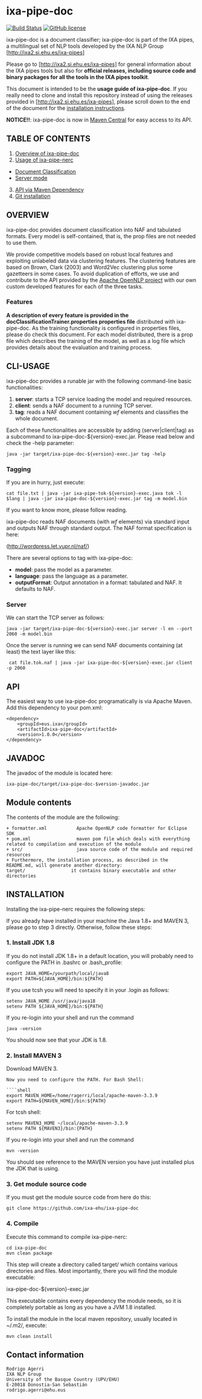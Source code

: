 
ixa-pipe-doc
=============
[![Build Status](https://travis-ci.org/ixa-ehu/ixa-pipe-doc.svg?branch=master)](https://travis-ci.org/ixa-ehu/ixa-pipe-doc)
[![GitHub license](https://img.shields.io/badge/license-Apache%202-blue.svg)](https://raw.githubusercontent.com/apache/opennlp/master/LICENSE)

ixa-pipe-doc is a document classifier; ixa-pipe-doc is part of the IXA pipes, a multilingual set of NLP tools developed
by the IXA NLP Group [http://ixa2.si.ehu.es/ixa-pipes]

Please go to [http://ixa2.si.ehu.es/ixa-pipes] for general information about the IXA
pipes tools but also for **official releases, including source code and binary
packages for all the tools in the IXA pipes toolkit**.

This document is intended to be the **usage guide of ixa-pipe-doc**. If you really need to clone
and install this repository instead of using the releases provided in
[http://ixa2.si.ehu.es/ixa-pipes], please scroll down to the end of the document for
the [installation instructions](#installation).

**NOTICE!!**: ixa-pipe-doc is now in [Maven Central](http://search.maven.org/)
for easy access to its API.

## TABLE OF CONTENTS

1. [Overview of ixa-pipe-doc](#overview)
2. [Usage of ixa-pipe-nerc](#cli-usage)
  + [Document Classification](#tagging)
  + [Server mode](#server)
3. [API via Maven Dependency](#api)
4. [Git installation](#installation)

## OVERVIEW

ixa-pipe-doc provides document classification into NAF and tabulated formats.
Every model is self-contained, that is, the prop files are not needed to use them.

We provide competitive models based on robust local features and exploiting unlabeled data
via clustering features. The clustering features are based on Brown, Clark (2003)
and Word2Vec clustering plus some gazetteers in some cases.
To avoid duplication of efforts, we use and contribute to the API provided by the
[Apache OpenNLP project](http://opennlp.apache.org) with our own custom developed features for each of the three tasks.

### Features

**A description of every feature is provided in the docClassificationTrainer.properties properties
file** distributed with ixa-pipe-doc. As the training functionality is configured in
properties files, please do check this document. For each model distributed,
there is a prop file which describes the training of the model, as well as a
log file which provides details about the evaluation and training process.

## CLI-USAGE

ixa-pipe-doc provides a runable jar with the following command-line basic functionalities:

1. **server**: starts a TCP service loading the model and required resources.
2. **client**: sends a NAF document to a running TCP server.
3. **tag**: reads a NAF document containing *wf* elements and classifies the whole document.
   
Each of these functionalities are accessible by adding (server|client|tag) as a
subcommand to ixa-pipe-doc-${version}-exec.jar. Please read below and check the -help
parameter:

````shell
java -jar target/ixa-pipe-doc-${version}-exec.jar tag -help
````

### Tagging

If you are in hurry, just execute:

````shell
cat file.txt | java -jar ixa-pipe-tok-${version}-exec.java tok -l $lang | java -jar ixa-pipe-doc-${version}-exec.jar tag -m model.bin
````

If you want to know more, please follow reading.

ixa-pipe-doc reads NAF documents (with *wf* elements) via standard input and outputs NAF
through standard output. The NAF format specification is here:

(http://wordpress.let.vupr.nl/naf/)

There are several options to tag with ixa-pipe-doc:

+ **model**: pass the model as a parameter.
+ **language**: pass the language as a parameter.
+ **outputFormat**: Output annotation in a format: tabulated and NAF. It defaults to NAF.

### Server

We can start the TCP server as follows:

````shell
java -jar target/ixa-pipe-doc-${version}-exec.jar server -l en --port 2060 -m model.bin
````
Once the server is running we can send NAF documents containing (at least) the text layer like this:

````shell
 cat file.tok.naf | java -jar ixa-pipe-doc-${version}-exec.jar client -p 2060
````

## API

The easiest way to use ixa-pipe-doc programatically is via Apache Maven. Add
this dependency to your pom.xml:

````shell
<dependency>
    <groupId>eus.ixa</groupId>
    <artifactId>ixa-pipe-doc</artifactId>
    <version>1.0.0</version>
</dependency>
````

## JAVADOC

The javadoc of the module is located here:

````shell
ixa-pipe-doc/target/ixa-pipe-doc-$version-javadoc.jar
````

## Module contents

The contents of the module are the following:

    + formatter.xml           Apache OpenNLP code formatter for Eclipse SDK
    + pom.xml                 maven pom file which deals with everything related to compilation and execution of the module
    + src/                    java source code of the module and required resources
    + Furthermore, the installation process, as described in the README.md, will generate another directory:
    target/                 it contains binary executable and other directories

## INSTALLATION

Installing the ixa-pipe-nerc requires the following steps:

If you already have installed in your machine the Java 1.8+ and MAVEN 3, please go to step 3
directly. Otherwise, follow these steps:

### 1. Install JDK 1.8

If you do not install JDK 1.8+ in a default location, you will probably need to configure the PATH in .bashrc or .bash_profile:

````shell
export JAVA_HOME=/yourpath/local/java8
export PATH=${JAVA_HOME}/bin:${PATH}
````

If you use tcsh you will need to specify it in your .login as follows:

````shell
setenv JAVA_HOME /usr/java/java18
setenv PATH ${JAVA_HOME}/bin:${PATH}
````

If you re-login into your shell and run the command

````shell
java -version
````

You should now see that your JDK is 1.8.

### 2. Install MAVEN 3

Download MAVEN 3.

````
Now you need to configure the PATH. For Bash Shell:

````shell
export MAVEN_HOME=/home/ragerri/local/apache-maven-3.3.9
export PATH=${MAVEN_HOME}/bin:${PATH}
````

For tcsh shell:

````shell
setenv MAVEN3_HOME ~/local/apache-maven-3.3.9
setenv PATH ${MAVEN3}/bin:{PATH}
````

If you re-login into your shell and run the command

````shell
mvn -version
````

You should see reference to the MAVEN version you have just installed plus the JDK that is using.

### 3. Get module source code

If you must get the module source code from here do this:

````shell
git clone https://github.com/ixa-ehu/ixa-pipe-doc
````

### 4. Compile

Execute this command to compile ixa-pipe-nerc:

````shell
cd ixa-pipe-doc
mvn clean package
````
This step will create a directory called target/ which contains various directories and files.
Most importantly, there you will find the module executable:

ixa-pipe-doc-${version}-exec.jar

This executable contains every dependency the module needs, so it is completely portable as long
as you have a JVM 1.8 installed.

To install the module in the local maven repository, usually located in ~/.m2/, execute:

````shell
mvn clean install
````

## Contact information

````shell
Rodrigo Agerri
IXA NLP Group
University of the Basque Country (UPV/EHU)
E-20018 Donostia-San Sebastián
rodrigo.agerri@ehu.eus
````
